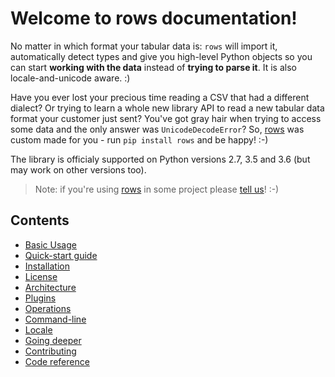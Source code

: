 # Welcome to rows documentation!

No matter in which format your tabular data is: `rows` will import it,
automatically detect types and give you high-level Python objects so you can
start **working with the data** instead of **trying to parse it**. It is also
locale-and-unicode aware. :)

Have you ever lost your precious time reading a CSV that had a different
dialect? Or trying to learn a whole new library API to read a new tabular data
format your customer just sent? You've got gray hair when trying to access
some data and the only answer was `UnicodeDecodeError`? So,
[rows][rows] was custom made for you - run `pip install rows` and be happy! :-)

The library is officialy supported on Python versions 2.7, 3.5 and 3.6 (but may
work on other versions too).

> Note: if you're using [rows][rows] in some project please [tell
> us][rows-issue-103]! :-)


## Contents

- [Basic Usage][doc-basic-usage]
- [Quick-start guide][doc-quick-start]
- [Installation][doc-installation]
- [License][doc-license]
- [Architecture][doc-architecture]
- [Plugins][doc-plugins]
- [Operations][doc-operations]
- [Command-line][doc-cli]
- [Locale][doc-locale]
- [Going deeper][doc-links]
- [Contributing][doc-contributing]
- [Code reference][reference]



[doc-changelog]: changelog.md
[doc-cli]: cli.md
[doc-contributing]: contributing.md
[doc-installation]: installation.md
[doc-license]: license.md
[doc-links]: links.md
[doc-locale]: locale.md
[doc-architecture]: architecture.md
[doc-basic-usage]: basic-usage.md
[doc-operations]: operations.md
[doc-plugins]: plugins.md
[doc-locale]: locale.md
[doc-quick-start]: quick-start.md
[reference]: reference/
[rows-issue-103]: https://github.com/turicas/rows/issues/103
[rows-lazyness]: https://github.com/turicas/rows/issues/45
[rows]: https://github.com/turicas/rows/
[semver]: http://semver.org/
